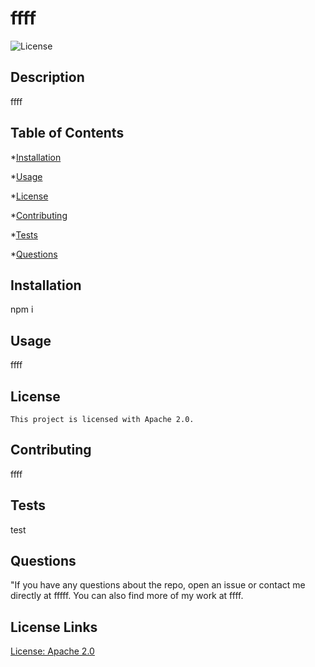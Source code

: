 # ffff
  ![License](https://img.shields.io/badge/License-Apache%202.0-blue.svg)

  ## Description
  ffff

  ## Table of Contents
  *[Installation](#installation)

  *[Usage](#usage)

  *[License](#license)

  *[Contributing](#contributing)

  *[Tests](#tests)

  *[Questions](#questions)

  ## Installation
  npm i
  

  ## Usage
  ffff

  ## License
    This project is licensed with Apache 2.0.
    

  ## Contributing
  ffff

  ## Tests
  test

  ## Questions
  "If you have any questions about the repo, open an issue or contact me directly at 
  fffff. You can also find more of my work at ffff.
  

  ## License Links
  [License: Apache 2.0](https://opensource.org/licenses/Apache-2.0)
